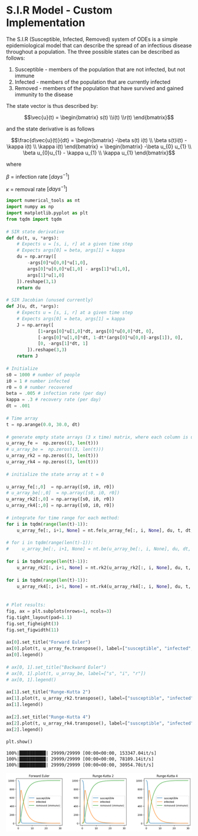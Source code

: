 # S.I.R Model - Custom Implementation

The S.I.R (Susceptible, Infected, Removed) system of ODEs is a simple epidemiological model that can describe the spread of an infectious disease throughout a population. The three possible states can be described as follows:
1. Susceptible - members of the population that are not infected, but not immune
2. Infected - members of the population that are currently infected
3. Removed - members of the population that have survived and gained immunity to the disease

The state vector is thus described by:

$$\vec{u}(t) = \begin{bmatrix}
s(t)
\\i(t)
\\r(t)
\end{bmatrix}$$

and the state derivative is as follows

```math
\frac{d\vec{u}(t)}{dt} = 
\begin{bmatrix}
-\beta s(t) i(t)
\\ \beta s(t)i(t) - \kappa i(t)
\\ \kappa i(t)
\end{bmatrix}
=
\begin{bmatrix}
-\beta u_{0} u_{1}
\\ \beta u_{0}u_{1} - \kappa u_{1}
\\ \kappa u_{1}
\end{bmatrix}
```

where

$\beta$ = infection rate $[days^{-1}]$

$\kappa$ = removal rate $[days^{-1}]$


```python
import numerical_tools as nt
import numpy as np
import matplotlib.pyplot as plt
from tqdm import tqdm

# SIR state derivative
def du(t, u, *args):
    # Expects u = [s, i, r] at a given time step
    # Expects args[0] = beta, args[1] = kappa
    du = np.array([
        -args[0]*u[0,0]*u[1,0],
        args[0]*u[0,0]*u[1,0] - args[1]*u[1,0],
        args[1]*u[1,0]
    ]).reshape(3,1)
    return du

# SIR Jacobian (unused currently)
def J(u, dt, *args):
    # Expects u = [s, i, r] at a given time step
    # Expects args[0] = beta, args[1] = kappa
    J = np.array([
            [1+args[0]*u[1,0]*dt, args[0]*u[0,0]*dt, 0],
            [-args[0]*u[1,0]*dt, 1-dt*(args[0]*u[0,0]-args[1]), 0],
            [0, -args[1]*dt, 1]
        ]).reshape(3,3)
    return J

# Initialize
s0 = 1000 # number of people
i0 = 1 # number infected
r0 = 0 # number recovered
beta = .005 # infection rate (per day)
kappa = .3 # recovery rate (per day)
dt = .001

# Time array
t = np.arange(0.0, 30.0, dt)

# generate empty state arrays (3 x time) matrix, where each column is u[0], u[1], u[2] at given time step.
u_array_fe =  np.zeros((3, len(t)))
# u_array_be =  np.zeros((3, len(t)))
u_array_rk2 = np.zeros((3, len(t))) 
u_array_rk4 = np.zeros((3, len(t))) 

# initialize the state array at t = 0

u_array_fe[:,0]  = np.array([s0, i0, r0])
# u_array_be[:,0]  = np.array([s0, i0, r0])
u_array_rk2[:,0] = np.array([s0, i0, r0])
u_array_rk4[:,0] = np.array([s0, i0, r0])

# integrate for time range for each method:
for i in tqdm(range(len(t)-1)):
    u_array_fe[:, i+1, None] = nt.fe(u_array_fe[:, i, None], du, t, dt, beta, kappa)

# for i in tqdm(range(len(t)-1)):
#     u_array_be[:, i+1, None] = nt.be(u_array_be[:, i, None], du, dt, J, beta, kappa, tol = 0.001, iter = 1000)

for i in tqdm(range(len(t)-1)):
    u_array_rk2[:, i+1, None] = nt.rk2(u_array_rk2[:, i, None], du, t, dt, beta, kappa)

for i in tqdm(range(len(t)-1)):
    u_array_rk4[:, i+1, None] = nt.rk4(u_array_rk4[:, i, None], du, t, dt, beta, kappa)


# Plot results:
fig, ax = plt.subplots(nrows=1, ncols=3)
fig.tight_layout(pad=1.1)
fig.set_figheight(3)
fig.set_figwidth(11)

ax[0].set_title("Forward Euler")
ax[0].plot(t, u_array_fe.transpose(), label=["susceptible", "infected", "removed (immune)"])
ax[0].legend()

# ax[0, 1].set_title("Backward Euler")
# ax[0, 1].plot(t, u_array_be, label=["s", "i", "r"])
# ax[0, 1].legend()

ax[1].set_title("Runge-Kutta 2")
ax[1].plot(t, u_array_rk2.transpose(), label=["susceptible", "infected", "removed (immune)"])
ax[1].legend()

ax[2].set_title("Runge-Kutta 4")
ax[2].plot(t, u_array_rk4.transpose(), label=["susceptible", "infected", "removed (immune)"])
ax[2].legend()

plt.show()
```

    100%|██████████| 29999/29999 [00:00<00:00, 153347.04it/s]
    100%|██████████| 29999/29999 [00:00<00:00, 78109.14it/s]
    100%|██████████| 29999/29999 [00:00<00:00, 30954.70it/s]



    
![png](readme_files/readme_1_1.png)
    

